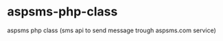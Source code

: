 aspsms-php-class
================

aspsms php class (sms api to send message trough aspsms.com service)